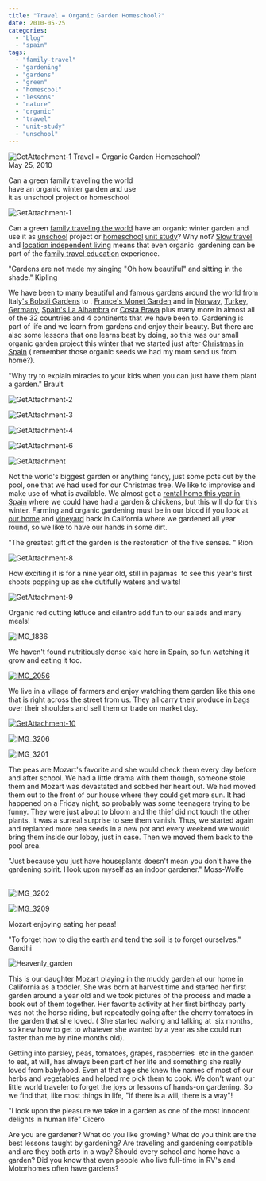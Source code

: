 ```yaml
---
title: "Travel = Organic Garden Homeschool?"
date: 2010-05-25
categories: 
  - "blog"
  - "spain"
tags: 
  - "family-travel"
  - "gardening"
  - "gardens"
  - "green"
  - "homescool"
  - "lessons"
  - "nature"
  - "organic"
  - "travel"
  - "unit-study"
  - "unschool"
---
```


 ![GetAttachment-1](https://pub-ac94b3f306b24c0dba4238943c97f2e1.r2.dev/6a00e5502a95078833013480e88091970c.jpg) Travel = Organic Garden Homeschool?  
May 25, 2010

Can a green family traveling the world  
have an organic winter garden and use  
it as unschool project or homeschool

<!--more-->

![GetAttachment-1](https://pub-ac94b3f306b24c0dba4238943c97f2e1.r2.dev/6a00e5502a950788330133edb619ca970b.jpg)

Can a green [family traveling the world](http://frugaltraveler.blogs.nytimes.com/2009/11/11/qa-with-jeanne-dee-the-nomadic-family-traveler/) have an organic winter garden and use it as [unschool](http://www.naturalchild.org/guest/earl_stevens.html) project or [homeschool](http://homeschooling.gomilpitas.com/explore/garden.htm) [unit study](http://www.amonco.org/montessorisummergardening.html)? Why not? [Slow travel](http://soultravelers3new.local/2009/04/how-to-travel-the-world-as-a-digital-nomad-family.html) and [location independent living](http://soultravelers3new.local/2009/11/lifestyle-design-a-winter-in-spain-extendedtravel-digitalnomad-miniretirement-4hww-travel.html) means that even organic  gardening can be part of the [family travel education](http://soultravelers3new.local/2010/04/family-travel-homeschool-education-global-students-lifestyle-design-location-independent-4hww-around.html) experience.

"Gardens are not made my singing "Oh how beautiful" and sitting in the shade." Kipling

We have been to many beautiful and famous gardens around the world from Italy['s Boboli Gardens](https://pub-ac94b3f306b24c0dba4238943c97f2e1.r2.dev/soultravelers3/2008/02/boboli-gardens.html) to , [France's Monet Garden](http://soultravelers3new.local/2006/10/giverny-monets.html) and in [Norway](http://soultravelers3new.local/2009/09/family-travel-photo-norway-oslo-vigeland-sculpture-park-mother-child.html#more), [Turkey](http://soultravelers3new.local/2007/07/cappadocia-cave.html#more), [Germany](http://soultravelers3new.local/2009/05/family-travel-photo-germany-romantic-road.html#more), [Spain's La Alhambra](http://soultravelers3new.local/2007/03/la-alhambra.html) or [Costa Brava](http://soultravelers3new.local/2009/09/-family-travel-photo-spain-costa-brava-garden-barcelona-esalen-woofing-.html) plus many more in almost all of the 32 countries and 4 continents that we have been to. Gardening is part of life and we learn from gardens and enjoy their beauty. But there are also some lessons that one learns best by doing, so this was our small organic garden project this winter that we started just after [Christmas in Spain](http://soultravelers3new.local/2009/12/how-to-enjoy-family-travel-abroad-at-christmas-digital-nomad-4hww-extended-travel-holidays.html) ( remember those organic seeds we had my mom send us from home?).

"Why try to explain miracles to your kids when you can just have them plant a garden." Brault

![GetAttachment-2](https://pub-ac94b3f306b24c0dba4238943c97f2e1.r2.dev/6a00e5502a95078833013480e8bc13970c.jpg) 

![GetAttachment-3](https://pub-ac94b3f306b24c0dba4238943c97f2e1.r2.dev/6a00e5502a95078833013480e8c57c970c.jpg) 

  
![GetAttachment-4](https://pub-ac94b3f306b24c0dba4238943c97f2e1.r2.dev/6a00e5502a95078833013480e8c612970c.jpg) 

![GetAttachment-6](https://pub-ac94b3f306b24c0dba4238943c97f2e1.r2.dev/6a00e5502a95078833013480e8c722970c.jpg) 

![GetAttachment](https://pub-ac94b3f306b24c0dba4238943c97f2e1.r2.dev/6a00e5502a950788330133edb67475970b.jpg)

Not the world's biggest garden or anything fancy, just some pots out by the pool, one that we had used for our Christmas tree. We like to improvise and make use of what is available. We almost got a [rental home this year in Spain](http://soultravelers3new.local/2009/11/whats-a-spain-winter-rental-like-extended-travel-digital-nomad-4hww-vacation-.html) where we could have had a garden & chickens, but this will do for this winter. Farming and organic gardening must be in our blood if you look at [our home](http://soultravelers3new.local/2006/08/home-and-hous-1.html) and [vineyard](http://soultravelers3new.local/2009/05/biking-st-emilion-bordeaux-vineyards-in-france-wine-country.html) back in California where we gardened all year round, so we like to have our hands in some dirt.

"The greatest gift of the garden is the restoration of the five senses. " Rion

![GetAttachment-8](https://pub-ac94b3f306b24c0dba4238943c97f2e1.r2.dev/6a00e5502a950788330133edb683fe970b.jpg)

How exciting it is for a nine year old, still in pajamas  to see this year's first shoots popping up as she dutifully waters and waits!

![GetAttachment-9](https://pub-ac94b3f306b24c0dba4238943c97f2e1.r2.dev/6a00e5502a950788330133edb68759970b.jpg)  

Organic red cutting lettuce and cilantro add fun to our salads and many meals!

![IMG_1836](https://pub-ac94b3f306b24c0dba4238943c97f2e1.r2.dev/6a00e5502a950788330133edb68b7a970b.jpg)

We haven't found nutritiously dense kale here in Spain, so fun watching it grow and eating it too. 

[![IMG_2056](https://pub-ac94b3f306b24c0dba4238943c97f2e1.r2.dev/6a00e5502a95078833013480e8df5f970c.jpg)](http://soultravelers3new.local/wp-content/uploads/wp-content/uploads/2025/09/6a00e5502a95078833013480e8df5f970c-150x150.jpg)

We live in a village of farmers and enjoy watching them garden like this one that is right across the street from us. They all carry their produce in bags over their shoulders and sell them or trade on market day.

[![GetAttachment-10](https://pub-ac94b3f306b24c0dba4238943c97f2e1.r2.dev/6a00e5502a95078833013480e8e19b970c.jpg)](http://soultravelers3new.local/wp-content/uploads/wp-content/uploads/2025/09/6a00e5502a95078833013480e8e19b970c-150x150.jpg)

![IMG_3206](https://pub-ac94b3f306b24c0dba4238943c97f2e1.r2.dev/6a00e5502a950788330133edb69076970b.jpg)

![IMG_3201](https://pub-ac94b3f306b24c0dba4238943c97f2e1.r2.dev/6a00e5502a950788330133edb6913a970b.jpg)

The peas are Mozart's favorite and she would check them every day before and after school. We had a little drama with them though, someone stole them and Mozart was devastated and sobbed her heart out. We had moved them out to the front of our house where they could get more sun. It had happened on a Friday night, so probably was some teenagers trying to be funny. They were just about to bloom and the thief did not touch the other plants. It was a surreal surprise to see them vanish. Thus, we started again and replanted more pea seeds in a new pot and every weekend we would bring them inside our lobby, just in case. Then we moved them back to the pool area.

"Just because you just have houseplants doesn't mean you don't have the gardening spirit. I look upon myself as an indoor gardener." Moss-Wolfe[  
](https://pub-ac94b3f306b24c0dba4238943c97f2e1.r2.dev/6a00e5502a950788330133edb6d0b8970b.jpg) 

![IMG_3202](https://pub-ac94b3f306b24c0dba4238943c97f2e1.r2.dev/6a00e5502a950788330133edb697d8970b.jpg)  

![IMG_3209](https://pub-ac94b3f306b24c0dba4238943c97f2e1.r2.dev/6a00e5502a95078833013480e8ecf7970c.jpg) 

Mozart enjoying eating her peas!

"To forget how to dig the earth and tend the soil is to forget ourselves." Gandhi

  
![Heavenly_garden](https://pub-ac94b3f306b24c0dba4238943c97f2e1.r2.dev/6a00e5502a95078833013480e8fbba970c.jpg)

This is our daughter Mozart playing in the muddy garden at our home in California as a toddler. She was born at harvest time and started her first garden around a year old and we took pictures of the process and made a book out of them together. Her favorite activity at her first birthday party was not the horse riding, but repeatedly going after the cherry tomatoes in the garden that she loved. ( She started walking and talking at  six months, so knew how to get to whatever she wanted by a year as she could run faster than me by nine months old).

Getting into parsley, peas, tomatoes, grapes, raspberries  etc in the garden to eat, at will, has always been part of her life and something she really loved from babyhood. Even at that age she knew the names of most of our herbs and vegetables and helped me pick them to cook. We don't want our little world traveler to forget the joys or lessons of hands-on gardening. So we find that, like most things in life, "if there is a will, there is a way"! 

"I look upon the pleasure we take in a garden as one of the most innocent delights in human life" Cicero

Are you are gardener? What do you like growing? What do you think are the best lessons taught by gardening? Are traveling and gardening compatible and are they both arts in a way? Should every school and home have a garden? Did you know that even people who live full-time in RV's and Motorhomes often have gardens?
